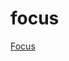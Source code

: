 # focus

<a href='javascript:(function(){"use strict";var e=document.createElement("style");document.head.appendChild(e),e.sheet.insertRule("*:focus{outline:1px solid cyan!important;}")})();'>Focus</a>